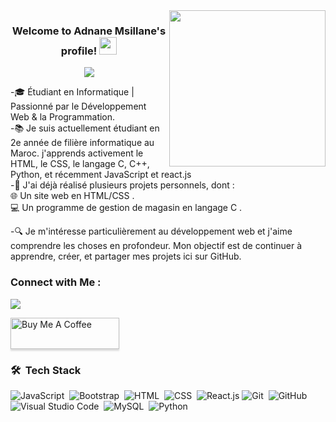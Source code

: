 
<img width="250" align="right" src="https://c.tenor.com/_DOBjnGspYAAAAAM/code-coding.gif">

<h3 align="center">
  Welcome to Adnane Msillane's profile!
  <img src="https://media.giphy.com/media/hvRJCLFzcasrR4ia7z/giphy.gif" width="28">
</h3>

<!-- Typing SVG by DenverCoder1 - https://github.com/DenverCoder1/readme-typing-svg -->
<p align="center">
  <a href="https://github.com/DenverCoder1/readme-typing-svg"><img src="https://readme-typing-svg.herokuapp.com/?lines=Etudiant%20en%20Informatique;Toujours%20en%20apprentissage&font=Fira%20Code&center=true&width=440&height=45&color=f75c7e&vCenter=true&size=22"></a>
</p> 

  -🎓 Étudiant en Informatique | Passionné par le Développement Web & la Programmation.  
  -📚 Je suis actuellement étudiant en 2e année de filière informatique au Maroc. j'apprends activement le HTML, le CSS, le langage C, C++, Python, et récemment JavaScript             et react.js  
  -🚀 J'ai déjà réalisé plusieurs projets personnels, dont :  
         🌐 Un site web en HTML/CSS .  
         💻 Un programme de gestion de magasin en langage C .  
  
  -🔍 Je m'intéresse particulièrement au développement web et j'aime comprendre les choses en profondeur. Mon objectif est de continuer à apprendre, créer, et partager mes             projets ici sur GitHub.


### Connect with Me :

<a href="https://www.linkedin.com/in/adnane-msillane-8a92b5347/" target="_blank"><img src="https://img.shields.io/badge/-Yousef%20Dergham-0077B5?style=for-the-badge&logo=Linkedin&logoColor=white"/></a>

<a href="https://www.buymeacoffee.com/yousefdergham" target="_blank"><img src="https://cdn.buymeacoffee.com/buttons/v2/lato-orange.png" alt="Buy Me A Coffee" style="height: 50px !important;width: 174px !important;box-shadow: 0px 3px 2px 0px rgba(190, 190, 190, 0.5) !important;-webkit-box-shadow: 0px 3px 2px 0px rgba(190, 190, 190, 0.5) !important;" ></a>

### 🛠 &nbsp;Tech Stack
![JavaScript](https://img.shields.io/badge/-JavaScript-05122A?style=flat&logo=javascript)&nbsp;
![Bootstrap](https://img.shields.io/badge/-Bootstrap-05122A?style=flat&logo=bootstrap&logoColor=563D7C)&nbsp;
![HTML](https://img.shields.io/badge/-HTML-05122A?style=flat&logo=HTML5)&nbsp;
![CSS](https://img.shields.io/badge/-CSS-05122A?style=flat&logo=CSS3&logoColor=1572B6)&nbsp;
![React.js](https://img.shields.io/badge/-React-05122A?style=flat&logo=react)
![Git](https://img.shields.io/badge/-Git-05122A?style=flat&logo=git)&nbsp;
![GitHub](https://img.shields.io/badge/-GitHub-05122A?style=flat&logo=github)&nbsp;
![Visual Studio Code](https://img.shields.io/badge/-Visual%20Studio%20Code-05122A?style=flat&logo=visual-studio-code&logoColor=007ACC)&nbsp;
![MySQL](https://img.shields.io/badge/-MYSQL-05122A?style=flat&logo=MYSQL)&nbsp;
![Python](https://img.shields.io/badge/-Python%20-05122A?style=flat&logo=python)&nbsp;



